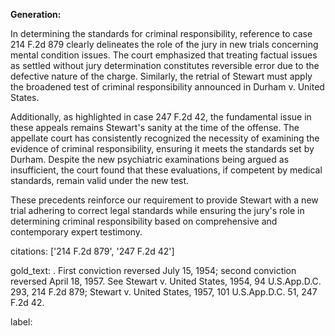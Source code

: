 **Generation:**

In determining the standards for criminal responsibility, reference to case 214 F.2d 879 clearly delineates the role of the jury in new trials concerning mental condition issues. The court emphasized that treating factual issues as settled without jury determination constitutes reversible error due to the defective nature of the charge. Similarly, the retrial of Stewart must apply the broadened test of criminal responsibility announced in Durham v. United States.

Additionally, as highlighted in case 247 F.2d 42, the fundamental issue in these appeals remains Stewart's sanity at the time of the offense. The appellate court has consistently recognized the necessity of examining the evidence of criminal responsibility, ensuring it meets the standards set by Durham. Despite the new psychiatric examinations being argued as insufficient, the court found that these evaluations, if competent by medical standards, remain valid under the new test.

These precedents reinforce our requirement to provide Stewart with a new trial adhering to correct legal standards while ensuring the jury's role in determining criminal responsibility based on comprehensive and contemporary expert testimony.

citations: ['214 F.2d 879', '247 F.2d 42']

gold_text: . First conviction reversed July 15, 1954; second conviction reversed April 18, 1957. See Stewart v. United States, 1954, 94 U.S.App.D.C. 293, 214 F.2d 879; Stewart v. United States, 1957, 101 U.S.App.D.C. 51, 247 F.2d 42.

label: 